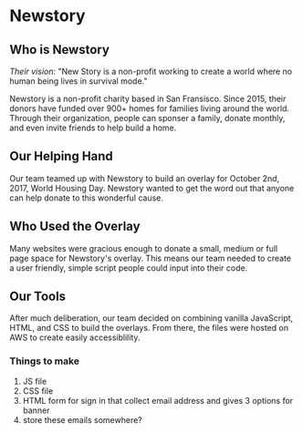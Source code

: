 # Newstory

<h2>Who is Newstory</h2>
<p><em>Their vision:</em> "New Story is a non-profit working to create a world where no human being lives in survival mode."</p>
<p>Newstory is a non-profit charity based in San Fransisco. Since 2015, their donors have funded over 900+ homes for families living around the world. Through their organization, people can sponser a family, donate monthly, and even invite friends to help build a home.</p>

<h2>Our Helping Hand</h2>
<p>Our team teamed up with Newstory to build an overlay for October 2nd, 2017, World Housing Day. Newstory wanted to get the word out that anyone can help donate to this wonderful cause.</p>

<h2>Who Used the Overlay</h2>
<p>Many websites were gracious enough to donate a small, medium or full page space for Newstory's overlay. This means our team needed to create a user friendly, simple script people could input into their code.</p>

<h2>Our Tools</h2>
<p>After much deliberation, our team decided on combining vanilla JavaScript, HTML, and CSS to build the overlays. From there, the files were hosted on AWS to create easily accessiblility.</p>


### Things to make
1. JS file
2. CSS file
3. HTML form for sign in that collect email address and gives 3 options for banner
4. store these emails somewhere?



